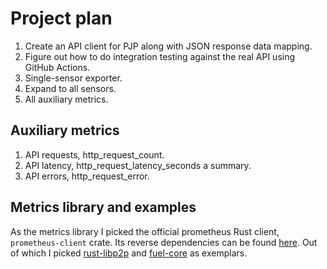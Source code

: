 # Project plan


1. Create an API client for PJP along with JSON response data mapping.
2. Figure out how to do integration testing against the real API using GitHub Actions. 
3. Single-sensor exporter.
4. Expand to all sensors.
5. All auxiliary metrics.


## Auxiliary metrics

1. API requests, http_request_count.
2. API latency, http_request_latency_seconds a summary.
3. API errors, http_request_error.


## Metrics library and examples

As the metrics library I picked the official prometheus Rust client, `prometheus-client` crate.
Its reverse dependencies can be found [here](https://crates.io/crates/prometheus-client/reverse_dependencies). Out of which I picked
[rust-libp2p](https://github.com/libp2p/rust-libp2p) and [fuel-core](https://github.com/FuelLabs/fuel-core) as exemplars.
